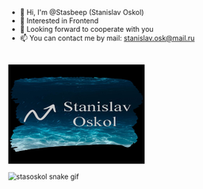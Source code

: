 - 👋 Hi, I'm @Stasbeep (Stanislav Oskol)
- 👀 Interested in Frontend
- 💞 Looking forward to cooperate with you
- 📫 You can contact me by mail: stanislav.osk@mail.ru

#
<img src="https://github.com/StasBeep/StasBeep/blob/main/myLogoBeta.jpg" alt="logo" width="275" height="200"></img>
<!---
StasBeep/StasBeep is a ✨ special ✨ repository because its `README.md` (this file) appears on your GitHub profile.
You can click the Preview link to take a look at your changes.
--->

![stasoskol snake gif](https://github.com/StasBeep/StasBeep/blob/output/github-snake.svg)
